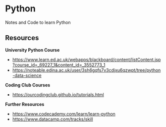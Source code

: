 # Python
Notes and Code to learn Python

## Resources

**University Python Course**
* https://www.learn.ed.ac.uk/webapps/blackboard/content/listContent.jsp?course_id=_69227_1&content_id=_3552773_1
* https://noteable.edina.ac.uk/user/3sh6gqfs7v3cdjxu6qzwpt/tree/python-data-science
    
**Coding Club Courses**
* https://ourcodingclub.github.io/tutorials.html
    
**Further Resources**
* https://www.codecademy.com/learn/learn-python
* https://www.datacamp.com/tracks/skill
